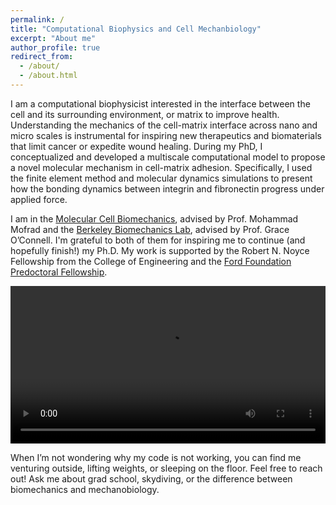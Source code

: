 ```yaml
---
permalink: /
title: "Computational Biophysics and Cell Mechanbiology"
excerpt: "About me"
author_profile: true
redirect_from: 
  - /about/
  - /about.html
---
```


I am a computational biophysicist interested in the interface between the cell and its surrounding environment, or matrix to improve health. Understanding the mechanics of the cell-matrix interface across nano and micro scales is instrumental for inspiring new therapeutics and biomaterials that limit cancer or expedite wound healing. During my PhD, I conceptualized and developed a multiscale computational model to propose a novel molecular mechanism in cell-matrix adhesion. Specifically, I used the finite element method and molecular dynamics simulations to present how the bonding dynamics between integrin and fibronectin progress under applied force. 

I am in the [Molecular Cell Biomechanics](https://biomechanics.berkeley.edu), advised by Prof. Mohammad Mofrad and the [Berkeley Biomechanics Lab](https://oconnell.berkeley.edu), advised by Prof. Grace O’Connell. I'm grateful to both of them for inspiring me to continue (and hopefully finish!) my Ph.D. My work is supported by the Robert N. Noyce Fellowship from the College of Engineering and the [Ford Foundation Predoctoral Fellowship](https://sites.nationalacademies.org/PGA/FordFellowships/PGA_171962).

<video src = "{{ dredremontes.github.io }}/images/mim_summary.mp4" controls="controls" width = "100%" style="max-width: 360 px;"></video>

When I’m not wondering why my code is not working, you can find me venturing outside, lifting weights, or sleeping on the floor. Feel free to reach out! Ask me about grad school, skydiving, or the difference between biomechanics and mechanobiology.